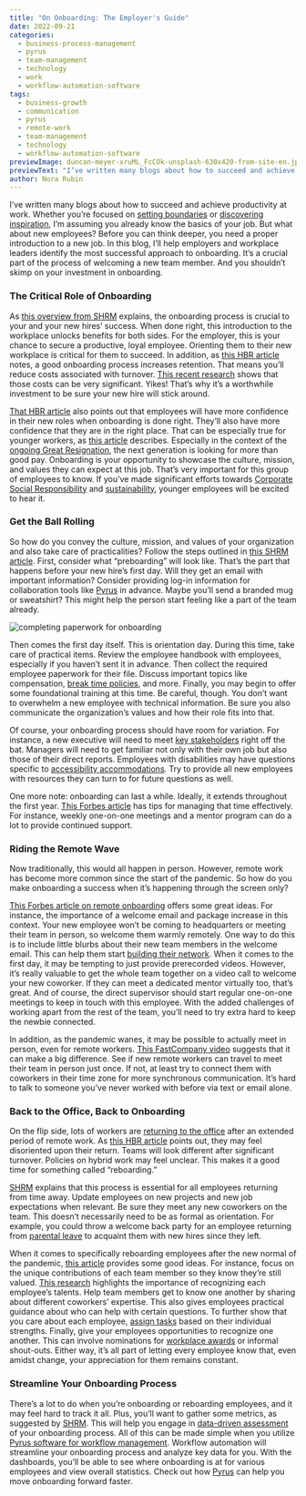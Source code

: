```yaml
---
title: "On Onboarding: The Employer's Guide"
date: 2022-09-21
categories:
  - business-process-management
  - pyrus
  - team-management
  - technology
  - work
  - workflow-automation-software
tags:
  - business-growth
  - communication
  - pyrus
  - remote-work
  - team-management
  - technology
  - workflow-automation-software
previewImage: duncan-meyer-xruML_FcCOk-unsplash-630x420-from-site-en.jpg
previewText: "I’ve written many blogs about how to succeed and achieve productivity at work. Whether you’re focused on setting boundaries or discovering inspiration, I’m assuming you already know the basics of your job. But what about new employees? Before you can think deeper, you need a proper introduction to a new job. In this blog, I’ll help employers and workplace leaders identify the most successful approach to onboarding. It’s a crucial part of the process of welcoming a new team member. And you shouldn’t skimp on your investment in onboarding."
author: Nora Rubin
---
```

I’ve written many blogs about how to succeed and achieve productivity at work. Whether you’re focused on [setting boundaries](https://pyrus.com/en/blog/a-yes-to-saying-no) or [discovering inspiration](https://pyrus.com/en/blog/an-inspired-approach-to-inspiration), I’m assuming you already know the basics of your job. But what about new employees? Before you can think deeper, you need a proper introduction to a new job. In this blog, I’ll help employers and workplace leaders identify the most successful approach to onboarding. It’s a crucial part of the process of welcoming a new team member. And you shouldn’t skimp on your investment in onboarding.

### **The Critical Role of Onboarding**

As [this overview from SHRM](https://www.shrm.org/resourcesandtools/tools-and-samples/toolkits/pages/understanding-employee-onboarding.aspx) explains, the onboarding process is crucial to your and your new hires’ success. When done right, this introduction to the workplace unlocks benefits for both sides. For the employer, this is your chance to secure a productive, loyal employee. Orienting them to their new workplace is critical for them to succeed. In addition, as [this HBR article](https://hbr.org/2022/04/onboarding-can-make-or-break-a-new-hires-experience) notes, a good onboarding process increases retention. That means you’ll reduce costs associated with turnover. [This recent research](https://www.umass.edu/employmentequity/onboarding-young-workers-post-pandemic-world) shows that those costs can be very significant. Yikes! That’s why it’s a worthwhile investment to be sure your new hire will stick around.

[That HBR article](https://hbr.org/2022/04/onboarding-can-make-or-break-a-new-hires-experience) also points out that employees will have more confidence in their new roles when onboarding is done right. They’ll also have more confidence that they are in the right place. That can be especially true for younger workers, as [this article](https://hbr.org/2022/05/the-key-to-retaining-young-workers-better-onboarding) describes. Especially in the context of the [ongoing Great Resignation](https://www.weforum.org/agenda/2022/06/the-great-resignation-is-not-over/), the next generation is looking for more than good pay. Onboarding is your opportunity to showcase the culture, mission, and values they can expect at this job. That’s very important for this group of employees to know. If you’ve made significant efforts towards [Corporate Social Responsibility](https://pyrus.com/en/blog/embracing-corporate-social-responsibility) and [sustainability](https://pyrus.com/en/blog/sustainability-sustains-profits), younger employees will be excited to hear it.

### **Get the Ball Rolling**

So how do you convey the culture, mission, and values of your organization and also take care of practicalities? Follow the steps outlined in [this SHRM article](https://www.shrm.org/resourcesandtools/tools-and-samples/toolkits/pages/understanding-employee-onboarding.aspx). First, consider what “preboarding” will look like. That’s the part that happens before your new hire’s first day. Will they get an email with important information? Consider providing log-in information for collaboration tools like [Pyrus](https://pyrus.com/en) in advance. Maybe you’ll send a branded mug or sweatshirt? This might help the person start feeling like a part of the team already.

![completing paperwork for onboarding](gabrielle-henderson-HJckKnwCXxQ-unsplash-300x200.webp)

Then comes the first day itself. This is orientation day. During this time, take care of practical items. Review the employee handbook with employees, especially if you haven’t sent it in advance. Then collect the required employee paperwork for their file. Discuss important topics like compensation, [break time policies](https://pyrus.com/en/blog/break-it-up-the-why), and more. Finally, you may begin to offer some foundational training at this time. Be careful, though. You don’t want to overwhelm a new employee with technical information. Be sure you also communicate the organization’s values and how their role fits into that.

Of course, your onboarding process should have room for variation. For instance, a new executive will need to meet [key stakeholders](https://pyrus.com/en/blog/hold-on-to-stakeholders) right off the bat. Managers will need to get familiar not only with their own job but also those of their direct reports. Employees with disabilities may have questions specific to [accessibility accommodations](https://pyrus.com/en/blog/access-accessibility-in-the-workplace). Try to provide all new employees with resources they can turn to for future questions as well.

One more note: onboarding can last a while. Ideally, it extends throughout the first year. [This Forbes article](https://www.forbes.com/sites/forbeshumanresourcescouncil/2020/12/02/why-effective-onboarding-is-more-important-than-ever/?sh=6522d78b3f66) has tips for managing that time effectively. For instance, weekly one-on-one meetings and a mentor program can do a lot to provide continued support.

### **Riding the Remote Wave**

Now traditionally, this would all happen in person. However, remote work has become more common since the start of the pandemic. So how do you make onboarding a success when it’s happening through the screen only?

[This Forbes article on remote onboarding](https://www.forbes.com/sites/forbestechcouncil/2020/04/30/how-to-successfully-onboard-a-remote-workforce/?sh=882e43061b7b) offers some great ideas. For instance, the importance of a welcome email and package increase in this context. Your new employee won’t be coming to headquarters or meeting their team in person, so welcome them warmly remotely. One way to do this is to include little blurbs about their new team members in the welcome email. This can help them start [building their network](https://pyrus.com/en/blog/building-your-network-in-a-remote-landscape). When it comes to the first day, it may be tempting to just provide prerecorded videos. However, it’s really valuable to get the whole team together on a video call to welcome your new coworker. If they can meet a dedicated mentor virtually too, that’s great. And of course, the direct supervisor should start regular one-on-one meetings to keep in touch with this employee. With the added challenges of working apart from the rest of the team, you’ll need to try extra hard to keep the newbie connected.

In addition, as the pandemic wanes, it may be possible to actually meet in person, even for remote workers. [This FastCompany video](https://www.forbes.com/sites/forbesbusinessdevelopmentcouncil/2020/11/02/14-techniques-for-onboarding-new-remote-employees/?sh=1a33336db5dd) suggests that it can make a big difference. See if new remote workers can travel to meet their team in person just once. If not, at least try to connect them with coworkers in their time zone for more synchronous communication. It’s hard to talk to someone you’ve never worked with before via text or email alone. 

### **Back to the Office, Back to Onboarding**

On the flip side, lots of workers are [returning to the office](https://pyrus.com/en/blog/navigating-return-to-office) after an extended period of remote work. As [this HBR article](https://hbr.org/2021/08/its-time-to-re-onboard-everyone) points out, they may feel disoriented upon their return. Teams will look different after significant turnover. Policies on hybrid work may feel unclear. This makes it a good time for something called “reboarding.”

[SHRM](https://www.shrm.org/resourcesandtools/tools-and-samples/toolkits/pages/understanding-employee-onboarding.aspx) explains that this process is essential for all employees returning from time away. Update employees on new projects and new job expectations when relevant. Be sure they meet any new coworkers on the team. This doesn’t necessarily need to be as formal as orientation. For example, you could throw a welcome back party for an employee returning from [parental leave](https://pyrus.com/en/blog/dont-leave-parental-leave-behind) to acquaint them with new hires since they left.

When it comes to specifically reboarding employees after the new normal of the pandemic, [this article](https://hbr.org/2021/08/its-time-to-re-onboard-everyone) provides some good ideas. For instance, focus on the unique contributions of each team member so they know they’re still valued. [This research](http://static1.squarespace.com/static/55dcde36e4b0df55a96ab220/t/55e5f041e4b06f3c4b89a71b/1441132609616/Cable+Gino+Staats+ASQ+2013.pdf) highlights the importance of recognizing each employee’s talents. Help team members get to know one another by sharing about different coworkers’ expertise. This also gives employees practical guidance about who can help with certain questions. To further show that you care about each employee, [assign tasks](https://pyrus.com/en/blog/delegate-tasks-power-pyrus) based on their individual strengths. Finally, give your employees opportunities to recognize one another. This can involve nominations for [workplace awards](https://pyrus.com/en/blog/giving-awards-deserves-an-award) or informal shout-outs. Either way, it’s all part of letting every employee know that, even amidst change, your appreciation for them remains constant.

### **Streamline Your Onboarding Process**

There’s a lot to do when you’re onboarding or reboarding employees, and it may feel hard to track it all. Plus, you’ll want to gather some metrics, as suggested by [SHRM](https://www.shrm.org/resourcesandtools/tools-and-samples/toolkits/pages/understanding-employee-onboarding.aspx). This will help you engage in [data-driven assessment](https://pyrus.com/en/blog/data-driven-assessment-is-possible-with-pyrus) of your onboarding process. All of this can be made simple when you utilize [Pyrus software for workflow management](https://pyrus.com/en/workflows). Workflow automation will streamline your onboarding process and analyze key data for you. With the dashboards, you’ll be able to see where onboarding is at for various employees and view overall statistics. Check out how [Pyrus](https://pyrus.com/en/workflows) can help you move onboarding forward faster.